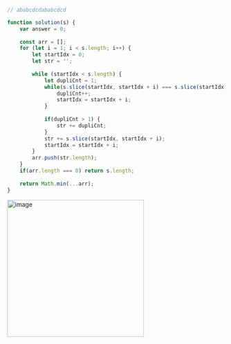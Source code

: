 ```javascript
// ababcdcdababcdcd

function solution(s) {
    var answer = 0;
    
    const arr = [];
    for (let i = 1; i < s.length; i++) {
        let startIdx = 0;
        let str = '';
        
        while (startIdx < s.length) {
            let dupliCnt = 1;
            while(s.slice(startIdx, startIdx + i) === s.slice(startIdx + i, startIdx + i + i)) {
                dupliCnt++;
                startIdx = startIdx + i;
            }
            
            if(dupliCnt > 1) {
                str += dupliCnt;
            }
            str += s.slice(startIdx, startIdx + i);
            startIdx = startIdx + i;
        }
        arr.push(str.length);
    }
    if(arr.length === 0) return s.length;
    
    return Math.min(...arr);
}

```

<img width="316" alt="image" src="https://github.com/koreaIT-study/programmers/assets/82895809/29d77e05-656f-4662-9bae-ee9b544b1958">
